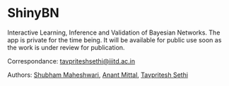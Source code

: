 # ShinyBN
Interactive Learning, Inference and Validation of Bayesian Networks. The app is private for the time being. It will be available for public use soon as the work is under review for publication.

Correspondance: tavpriteshsethi@iiitd.ac.in

Authors: [Shubham Maheshwari](https://github.com/shubham14101), [Anant Mittal](https://github.com/anant15), [Tavpritesh Sethi](https://github.com/Tavpritesh)
